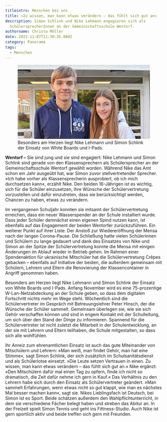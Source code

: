 ```yaml
---
titleintro: Menschen bei uns
title: »Zu wissen, man kann etwas verändern – das fühlt sich gut an«
description: Simon Schlink und Nike Lehmann engagieren sich als
  SchülersprecherInnen an der Gemeinschaftsschule Wentorf.
authorname: Christa Möller
date: 2022-11-07T11:30:55.080Z
category: Panorama
tags:
  - Menschen
---
```



<figure>
  <img src="/static/media/2022-11-07-Schlink-Simon-Lehmann-Nike.jpg">
  <figcaption>
Besonders am Herzen liegt Nike Lehmann und Simon Schlink der Einsatz von White Boards und I-Pads.      
   
  </figcaption>
</figure>

**Wentorf –** Sie sind jung und sie sind engagiert: Nike Lehmann und Simon Schlink sind gerade von den Klassensprechern als Schülersprecher an der Gemeinschaftsschule Wentorf gewählt worden. Während Nike das Amt schon ein Jahr ausgeübt hat, war Simon zuvor stellvertretender Sprecher. »Ich habe vorher als Klassensprecherin ausprobiert, ob ich mich durchsetzen kann«, erzählt Nike. Den beiden 16-Jährigen ist es wichtig, sich für die Schüler einzusetzen, ihre Wünsche der Schülervertretung vorzustellen und dafür einzutreten, dass sie berücksichtigt werden, Chancen zu haben, etwas zu verändern. 

Im vergangenen Schuljahr konnten sie mitsamt der Schülervertretung erreichen, dass ein neuer Wasserspender an der Schule installiert wurde. Dass jeder Schüler demnächst einen eigenen Spind nutzen kann, ist ebenfalls auf das Engagement der beiden Wentorfer zurückzuführen. Ein weiterer Punkt auf ihrer Liste: Der Anstoß zur Wiedereröffnung der Mensa nach der langen Corona-Pause. Die Schließung hatte vielen Schülerinnen und Schülern zu lange gedauert und dank des Einsatzes von Nike und Simon an der Spitze der Schülervertretung konnte die Mensa mit einigen Änderungen im Ablauf wieder in Betrieb gehen. Im Rahmen einer Spendenaktion für ukrainische Mitschüler hat die Schülervertretung Crêpes gebacken – ebenfalls auf Initiative der beiden, die außerdem gemeinsam mit Schülern, Lehrern und Eltern die Renovierung der Klassencontainer in Angriff genommen haben. 

Besonders am Herzen liegt Nike Lehmann und Simon Schlink der Einsatz von White Boards und I-Pads. Anfang November wird es eine 75-prozentige W-Lan-Netzabdeckung an der Schule geben, so dass dem digitalen Fortschritt nichts mehr im Wege steht. Wöchentlich sind die Schülervertreter im Gespräch mit Betreuungslehrer Peter Hinsch, der die Wünsche der Schüler sammelt. Gemeinsam überlegen sie, wie sie sich Gehör verschaffen können und sind in engem Kontakt mit der Schulleitung, um sich über den Stand der Dinge zu informieren. Spannend für die Schülervertreter ist nicht zuletzt die Mitarbeit in der Schulentwicklung, an der sie mit Lehrern und Eltern teilhaben, die Schule mitgestalten, so dass sich alle wohlfühlen. 

Ihr Anreiz zum ehrenamtlichen Einsatz ist auch das gute Miteinander von Mitschülern und Lehrern: »Man weiß, man findet Gehör, man hat eine Stimme«, sagt Simon Schlink, der sich zusätzlich im Schulsanitätsdienst und als Schülerlotse einsetzt. »Die Leute setzen Vertrauen in einen. Zu wissen, man kann etwas verändern – das fühlt sich gut an.« Nike ergänzt: »Den Mitschülern dafür mal einen Tag zu opfern, finde ich nicht so dramatisch, die Zeit dafür nehme ich gern in Kauf.« Das Verhältnis zu den Lehrern habe sich durch den Einsatz als Schülervertreter geändert. »Man sammelt Erfahrungen, wenn etwas nicht so gut klappt, wie man es nächstes Mal besser machen kann«, sagt sie. Nikes Lieblingsfach ist Deutsch, bei Simon ist es Sport. Beide schätzen außerdem den Wahlpflichtunterricht, in dem sie verschiedene Fächer belegt haben und streben das Abitur an. In der Freizeit spielt Simon Tennis und geht ins Fittness-Studio. Auch Nike ist gern sportlich aktiv und beide treffen sich gern mit Freunden.